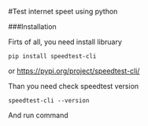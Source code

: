 #Test internet speet using python

###Installation

Firts of all, you need install libruary

`pip install speedtest-cli`

or https://pypi.org/project/speedtest-cli/

Than you need check speedtest version

`speedtest-cli --version`

And run command 
